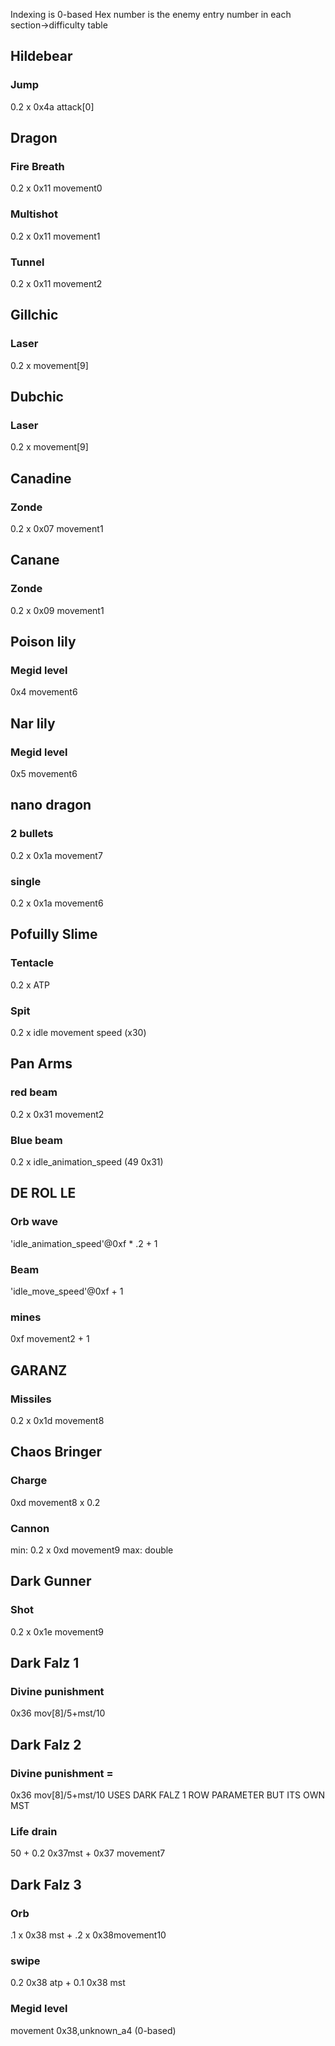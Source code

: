 Indexing is 0-based
Hex number is the enemy entry number in each section->difficulty table

## Hildebear

### Jump

0.2 x 0x4a attack[0]

## Dragon

### Fire Breath
0.2 x 0x11 movement0

### Multishot
0.2 x 0x11 movement1

### Tunnel
0.2 x 0x11 movement2

## Gillchic

### Laser 
0.2 x movement[9]

## Dubchic

### Laser 
0.2 x movement[9]

## Canadine

### Zonde
0.2 x 0x07 movement1

## Canane

### Zonde
0.2 x 0x09 movement1

## Poison lily
### Megid level
0x4 movement6

## Nar lily
### Megid level
0x5 movement6

## nano dragon

### 2 bullets 
0.2 x 0x1a movement7

### single 
0.2 x 0x1a movement6

## Pofuilly Slime

### Tentacle
0.2 x ATP

### Spit
0.2 x idle movement speed (x30)

## Pan Arms

### red beam 
0.2 x 0x31 movement2

### Blue beam
0.2 x idle_animation_speed (49 0x31)

## DE ROL LE

### Orb wave
'idle_animation_speed'@0xf * .2 + 1
### Beam
'idle_move_speed'@0xf + 1

### mines 
0xf movement2 + 1


## GARANZ

### Missiles 
0.2 x 0x1d movement8

## Chaos Bringer

### Charge 
0xd movement8 x 0.2

### Cannon
min: 0.2 x 0xd movement9
max: double

## Dark Gunner

### Shot 
0.2 x 0x1e movement9

## Dark Falz 1

### Divine punishment 
0x36 mov[8]/5+mst/10

## Dark Falz 2

### Divine punishment =
0x36 mov[8]/5+mst/10
USES DARK FALZ 1 ROW PARAMETER BUT ITS OWN MST

### Life drain 
50 + 0.2 0x37mst + 0x37 movement7

## Dark Falz 3

### Orb 
.1 x 0x38 mst + .2 x 0x38movement10


### swipe 
0.2 0x38 atp + 0.1 0x38 mst

### Megid level 
movement 0x38,unknown_a4 (0-based)